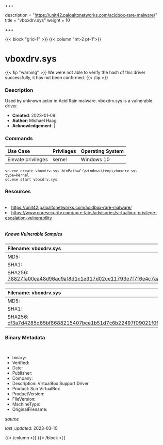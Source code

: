 +++

description = "https://unit42.paloaltonetworks.com/acidbox-rare-malware/"
title = "vboxdrv.sys"
weight = 10

+++


{{< block "grid-1" >}}
{{< column "mt-2 pt-1">}}




# vboxdrv.sys 


{{< tip "warning" >}}
We were not able to verify the hash of this driver successfully, it has not been confirmed.
{{< /tip >}}




### Description


Used by unknown actor in Acid Rain malware. vboxdrv.sys is a vulnerable driver.


- **Created**: 2023-01-09
- **Author**: Michael Haag
- **Acknowledgement**:  | [](https://twitter.com/)

### Commands

| Use Case | Privilages | Operating System | 
|:---- | ---- | ---- |
| Elevate privileges | kernel | Windows 10 |

```
sc.exe create vboxdrv.sys binPath=C:\windows\temp\vboxdrv.sys type=kernel
sc.exe start vboxdrv.sys
```

### Resources
<br>


<li><a href="https://unit42.paloaltonetworks.com/acidbox-rare-malware/">https://unit42.paloaltonetworks.com/acidbox-rare-malware/</a></li>

<li><a href="https://www.coresecurity.com/core-labs/advisories/virtualbox-privilege-escalation-vulnerability">https://www.coresecurity.com/core-labs/advisories/virtualbox-privilege-escalation-vulnerability</a></li>


<br>


##### Known Vulnerable Samples

| Filename: vboxdrv.sys |
|:---- |
|MD5: <a href="https://www.virustotal.com/gui/file/{&#39;Filename&#39;: &#39;vboxdrv.sys&#39;, &#39;MD5&#39;: &#39;&#39;, &#39;SHA1&#39;: &#39;&#39;, &#39;SHA256&#39;: &#39;78827fa00ea48d96ac9af8d1c1e317d02ce11793e7f7f6e4c7aac7b5d7dd490f&#39;}"></a>|
|SHA1: <a href="https://www.virustotal.com/gui/file/{&#39;Filename&#39;: &#39;vboxdrv.sys&#39;, &#39;MD5&#39;: &#39;&#39;, &#39;SHA1&#39;: &#39;&#39;, &#39;SHA256&#39;: &#39;78827fa00ea48d96ac9af8d1c1e317d02ce11793e7f7f6e4c7aac7b5d7dd490f&#39;}"></a>|
|SHA256: <a href="https://www.virustotal.com/gui/file/{&#39;Filename&#39;: &#39;vboxdrv.sys&#39;, &#39;MD5&#39;: &#39;&#39;, &#39;SHA1&#39;: &#39;&#39;, &#39;SHA256&#39;: &#39;78827fa00ea48d96ac9af8d1c1e317d02ce11793e7f7f6e4c7aac7b5d7dd490f&#39;}">78827fa00ea48d96ac9af8d1c1e317d02ce11793e7f7f6e4c7aac7b5d7dd490f</a>|

| Filename: vboxdrv.sys |
|:---- |
|MD5: <a href="https://www.virustotal.com/gui/file/{&#39;Filename&#39;: &#39;vboxdrv.sys&#39;, &#39;MD5&#39;: &#39;&#39;, &#39;SHA1&#39;: &#39;&#39;, &#39;SHA256&#39;: &#39;cf3a7d4285d65bf8688215407bce1b51d7c6b22497f09021f0fce31cbeb78986&#39;}"></a>|
|SHA1: <a href="https://www.virustotal.com/gui/file/{&#39;Filename&#39;: &#39;vboxdrv.sys&#39;, &#39;MD5&#39;: &#39;&#39;, &#39;SHA1&#39;: &#39;&#39;, &#39;SHA256&#39;: &#39;cf3a7d4285d65bf8688215407bce1b51d7c6b22497f09021f0fce31cbeb78986&#39;}"></a>|
|SHA256: <a href="https://www.virustotal.com/gui/file/{&#39;Filename&#39;: &#39;vboxdrv.sys&#39;, &#39;MD5&#39;: &#39;&#39;, &#39;SHA1&#39;: &#39;&#39;, &#39;SHA256&#39;: &#39;cf3a7d4285d65bf8688215407bce1b51d7c6b22497f09021f0fce31cbeb78986&#39;}">cf3a7d4285d65bf8688215407bce1b51d7c6b22497f09021f0fce31cbeb78986</a>|




### Binary Metadata
<br>

- binary: 
- Verified: 
- Date: 
- Publisher: 
- Company: 
- Description: VirtualBox Support Driver
- Product: Sun VirtualBox
- ProductVersion: 
- FileVersion: 
- MachineType: 
- OriginalFilename: 

[*source*](https://github.com/magicsword-io/LOLDrivers/tree/main/yaml/vboxdrv.sys.yml)

*last_updated:* 2023-03-10


{{< /column >}}
{{< /block >}}
